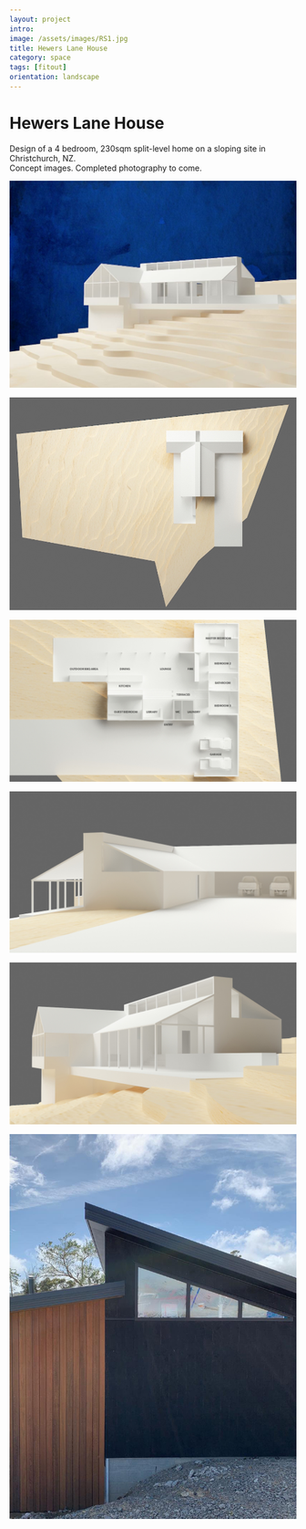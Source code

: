 ```yaml
---
layout: project
intro:  
image: /assets/images/RS1.jpg
title: Hewers Lane House
category: space
tags: [fitout]
orientation: landscape
---
```


# Hewers Lane House 

Design of a 4 bedroom, 230sqm split-level home on a sloping site in Christchurch, NZ. <br>
Concept images. Completed photography to come. 

![](/assets/images/RS1.jpg)

![](/assets/images/RS2.jpg)

![](/assets/images/RS3.jpg)

![](/assets/images/RS4.jpg)

![](/assets/images/RS5.jpg)

![](/assets/images/RS6.jpg)


